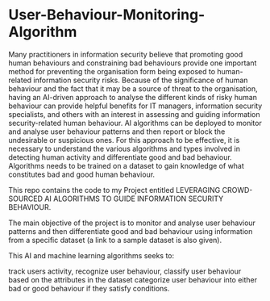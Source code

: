# User-Behaviour-Monitoring-Algorithm
Many practitioners in information security believe that promoting good human behaviours and constraining bad behaviours provide one important method for preventing the organisation form being exposed to human-related information security risks. Because of the significance of human behaviour and the fact that it may be a source of threat to the organisation, having an AI-driven approach to analyse the different kinds of risky human behaviour can provide helpful benefits for IT managers, information security specialists, and others with an interest in assessing and guiding information security-related human behaviour. AI algorithms can be deployed to monitor and analyse user behaviour patterns and then report or block the undesirable or suspicious ones. For this approach to be effective, it is necessary to understand the various algorithms and types involved in detecting human activity and differentiate good and bad behaviour.  Algorithms needs to be trained on a dataset to gain knowledge of what constitutes bad and good human behaviour. 

This repo contains the code to my Project entitled LEVERAGING CROWD-SOURCED AI ALGORITHMS TO GUIDE INFORMATION SECURITY BEHAVIOUR.

The main objective of the project is to monitor and analyse user behaviour patterns and then differentiate good and bad behaviour using information from a specific dataset (a link to a sample dataset is also given).

This AI and machine learning algorithms seeks to:

track users activity,
recognize user behaviour,
classify user behaviour based on the attributes in the dataset
categorize user behaviour into either bad or good behaviour if they satisfy conditions.

